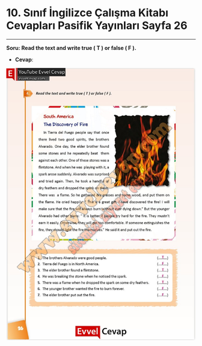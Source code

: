 # 10. Sınıf İngilizce Çalışma Kitabı Cevapları Pasifik Yayınları Sayfa 26

---

**Soru: Read the text and write true ( T ) or false ( F ).**

-   **Cevap**:

![Image 1](./image_1.jpg)